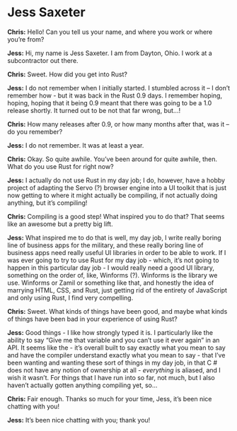# Jess Saxeter

**Chris:** Hello! Can you tell us your name, and where you work or where you’re from?

**Jess:** Hi, my name is Jess Saxeter. I am from Dayton, Ohio. I work at a subcontractor out there.

**Chris:** Sweet. How did you get into Rust?

**Jess:** I do not remember when I initially started. I stumbled across it – I don’t remember how - but it was back in the Rust 0.9 days. I remember hoping, hoping, hoping that it being 0.9 meant that there was going to be a 1.0 release shortly. It turned out to be not that far wrong, but...!

**Chris:** How many releases after 0.9, or how many months after that, was it – do you remember?

**Jess:** I do not remember. It was at least a year.

**Chris:** Okay. So quite awhile. You’ve been around for quite awhile, then. What do you use Rust for right now?

**Jess:** I actually do not use Rust in my day job; I do, however, have a hobby project of adapting the Servo (?) browser engine into a UI toolkit that is just now getting to where it might actually be compiling, if not actually doing anything, but it’s compiling!

**Chris:** Compiling is a good step! What inspired you to do that? That seems like an awesome but a pretty big lift.

**Jess:** What inspired me to do that is well, my day job, I write really boring line of business apps for the military, and these really boring line of business apps need really useful UI libraries in order to be able to work. If I was ever going to try to use Rust for my day job - which, it’s not going to happen in this particular day job - I would really need a good UI library, something on the order of, like, Winforms (?). Winforms is the library we use. Winforms or Zamil or something like that, and honestly the idea of marrying HTML, CSS, and Rust, just getting rid of the entirety of JavaScript and only using Rust, I find very compelling.

**Chris:** Sweet. What kinds of things have been good, and maybe what kinds of things have been bad in your experience of using Rust?

**Jess:** Good things - I like how strongly typed it is. I particularly like the ability to say “Give me that variable and you can’t use it ever again” in an API. It seems like the - it’s overall built to say exactly what you mean to say and have the compiler understand exactly what you mean to say - that I’ve been wanting and wanting these sort of things in my day job, in that C # does not have any notion of ownership at all - _everything_ is aliased, and I wish it wasn’t. For things that I have run into so far, not much, but I also haven’t actually gotten anything compiling yet, so...

**Chris:** Fair enough. Thanks so much for your time, Jess, it’s been nice chatting with you!

**Jess:** It’s been nice chatting with you; thank you!
